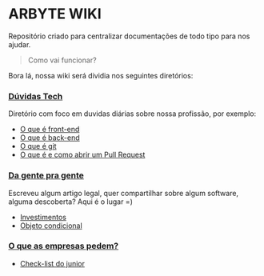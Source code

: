 # ARBYTE WIKI

Repositório criado para centralizar documentações de todo tipo para nos ajudar.

> Como vai funcionar?

Bora lá, nossa wiki será dividia nos seguintes diretórios:

### [**Dúvidas Tech**](./duvidas-tech/)

Diretório com foco em duvidas diárias sobre nossa profissão, por exemplo:
  - [O que é front-end](./geral/front-end.md)
  - [O que é back-end](./geral/back-end.md)
  - [O que é git](./geral/git.md)
  - [O que é e como abrir um Pull Request](./geral/pull-request.md)

### [**Da gente pra gente**](./variedades/)
Escreveu algum artigo legal, quer compartilhar sobre algum software, alguma descoberta?  Aqui é o lugar =)
  - [Investimentos](./variedades/investimentos.md)
  - [Objeto condicional](./variedades/objetos-condicionais.md)
 

### [**O que as empresas pedem?**](./empresas/)
  - [Check-list do junior](./empresas/check-list-junior.md)
  